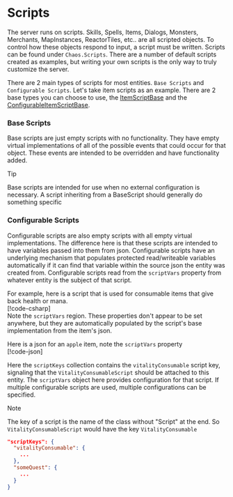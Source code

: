 # Scripts

The server runs on scripts. Skills, Spells, Items, Dialogs, Monsters, Merchants, MapInstances, ReactorTiles, etc.. are all scripted objects.
To control
how these objects respond to input, a script must be written. Scripts can be found under `Chaos.Scripts`. There are a number of
default scripts created as examples, but writing your own scripts is the only way to truly customize the server.

There are 2 main types of scripts for most entities. `Base Scripts` and `Configurable Scripts`. Let's take item scripts as an example. There
are 2 base types you can choose to use, the [ItemScriptBase](<xref:Chaos.Scripts.ItemScripts.Abstractions.ItemScriptBase>) and
the [ConfigurableItemScriptBase](<xref:Chaos.Scripts.ItemScripts.Abstractions.ConfigurableItemScriptBase>).

### Base Scripts

Base scripts are just empty scripts with no functionality. They have empty virtual implementations of all of the possible events that could
occur for that object. These events are intended to be overridden and have functionality added.
> [!TIP]
> Base scripts are intended for use when no external configuration is necessary. A script inheriting from a BaseScript should generally do
> something specific

### Configurable Scripts

Configurable scripts are also empty scripts with all empty virtual implementations. The difference here is that these scripts are intended
to have variables passed into them from json. Configurable scripts have an underlying mechanism that populates protected read/writeable
variables
automatically if it can find that variable within the source json the entity was created from. Configurable scripts read from
the `scriptVars` property from whatever entity is the subject of that script.

For example, here is a script that is used for consumable items that give back health or mana.  
[!code-csharp[](../../Chaos/Scripts/ItemScripts/VitalityConsumableScript.cs)]  
Note the `scriptVars` region. These properties don't appear to be set anywhere, but they are automatically populated by the script's base
implementation from the item's json.

Here is a json for an `apple` item, note the `scriptVars` property  
[!code-json[](../../Data/Templates/Items/apple.json)]

Here the `scriptKeys` collection contains the `vitalityConsumable` script key, signaling that the `VitalityConsumableScript` should be
attached to this entity.
The `scriptVars` object here provides configuration for that script. If multiple configurable scripts are used, multiple configurations can
be specified.

> [!NOTE]
> The key of a script is the name of the class without "Script" at the end. So `VitalityConsumableScript` would have the
> key `VitalityConsumable`

```json
"scriptKeys": {
  "vitalityConsumable": {
    ...
  },
  "someQuest": {
    ...
  }
}
```